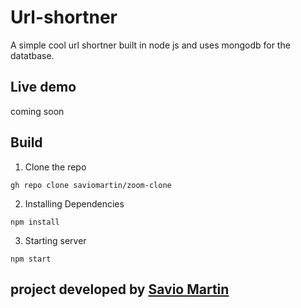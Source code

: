 # Url-shortner
A simple cool url shortner built in node js and uses mongodb for the datatbase.

## Live demo
coming soon


## Build
1. Clone the repo
```
gh repo clone saviomartin/zoom-clone
```

2. Installing Dependencies
```
npm install
```

3. Starting server
```
npm start
```

## project developed by [Savio Martin](https://github.com/saviomartin/)
